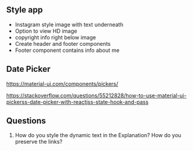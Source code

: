 ## Style app
- Instagram style image with text underneath
- Option to view HD image
- copyright info right below image
- Create header and footer components
- Footer component contains info about me

## Date Picker
https://material-ui.com/components/pickers/

https://stackoverflow.com/questions/55212828/how-to-use-material-ui-pickerss-date-picker-with-reactjss-state-hook-and-pass

## Questions

1. How do you style the dynamic text in the Explanation? How do you preserve the links?


